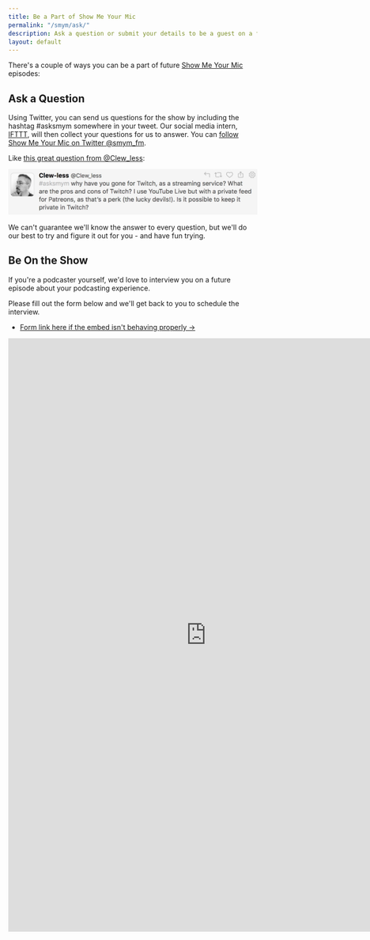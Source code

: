 ```yaml
---
title: Be a Part of Show Me Your Mic
permalink: "/smym/ask/"
description: Ask a question or submit your details to be a guest on a future episode.
layout: default
---
```


There's a couple of ways you can be a part of future [Show Me Your Mic](https://goodstuff.fm/smym/) episodes:

## Ask a Question

Using Twitter, you can send us questions for the show by including the hashtag #asksmym somewhere in your tweet. Our social media intern, [IFTTT](https://ifttt.com), will then collect your questions for us to answer. You can [follow Show Me Your Mic on Twitter @smym_fm](https://twitter.com/smym_fm).

Like [this great question from @Clew_less](https://twitter.com/Clew_less/status/1015946012735758338):

![Sample question](/uploads/asksmym.jpg)

We can't guarantee we'll know the answer to every question, but we'll do our best to try and figure it out for you - and have fun trying.

## Be On the Show

If you're a podcaster yourself, we'd love to interview you on a future episode about your podcasting experience.

Please fill out the form below and we'll get back to you to schedule the interview.

* [Form link here if the embed isn't behaving properly →](https://goo.gl/forms/XOY0qorCG5BETif23)

<iframe src="https://docs.google.com/forms/d/e/1FAIpQLSds6hSRMzJGGFFFgBLrIxB_p7hrh2yEL5CHm1RrTKHxD9OcqQ/viewform?embedded=true" width="800px" height="1200px" frameborder="0" marginheight="0" marginwidth="0">Loading...</iframe>
